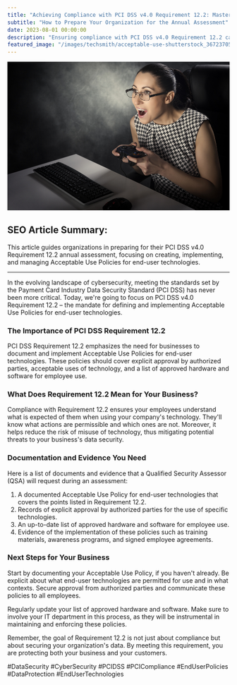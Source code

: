 ```yaml
---
title: "Achieving Compliance with PCI DSS v4.0 Requirement 12.2: Mastering Your Acceptable Use Policies"
subtitle: "How to Prepare Your Organization for the Annual Assessment"
date: 2023-08-01 00:00:00
description: "Ensuring compliance with PCI DSS v4.0 Requirement 12.2 calls for a well-documented and comprehensive Acceptable Use Policy for end-user technologies, including approval processes and the management of approved hardware and software."
featured_image: "/images/techsmith/acceptable-use-shutterstock_367237052.jpg"
---
```


![](/images/techsmith/acceptable-use-shutterstock_367237052.jpg)


## SEO Article Summary:
This article guides organizations in preparing for their PCI DSS v4.0 Requirement 12.2 annual assessment, focusing on creating, implementing, and managing Acceptable Use Policies for end-user technologies. 

---

In the evolving landscape of cybersecurity, meeting the standards set by the Payment Card Industry Data Security Standard (PCI DSS) has never been more critical. Today, we're going to focus on PCI DSS v4.0 Requirement 12.2 – the mandate for defining and implementing Acceptable Use Policies for end-user technologies. 

### The Importance of PCI DSS Requirement 12.2

PCI DSS Requirement 12.2 emphasizes the need for businesses to document and implement Acceptable Use Policies for end-user technologies. These policies should cover explicit approval by authorized parties, acceptable uses of technology, and a list of approved hardware and software for employee use. 

### What Does Requirement 12.2 Mean for Your Business?

Compliance with Requirement 12.2 ensures your employees understand what is expected of them when using your company's technology. They'll know what actions are permissible and which ones are not. Moreover, it helps reduce the risk of misuse of technology, thus mitigating potential threats to your business's data security.

### Documentation and Evidence You Need

Here is a list of documents and evidence that a Qualified Security Assessor (QSA) will request during an assessment:

1. A documented Acceptable Use Policy for end-user technologies that covers the points listed in Requirement 12.2.
2. Records of explicit approval by authorized parties for the use of specific technologies.
3. An up-to-date list of approved hardware and software for employee use.
4. Evidence of the implementation of these policies such as training materials, awareness programs, and signed employee agreements.

### Next Steps for Your Business

Start by documenting your Acceptable Use Policy, if you haven't already. Be explicit about what end-user technologies are permitted for use and in what contexts. Secure approval from authorized parties and communicate these policies to all employees. 

Regularly update your list of approved hardware and software. Make sure to involve your IT department in this process, as they will be instrumental in maintaining and enforcing these policies.

Remember, the goal of Requirement 12.2 is not just about compliance but about securing your organization's data. By meeting this requirement, you are protecting both your business and your customers. 

#DataSecurity #CyberSecurity #PCIDSS #PCICompliance #EndUserPolicies #DataProtection #EndUserTechnologies